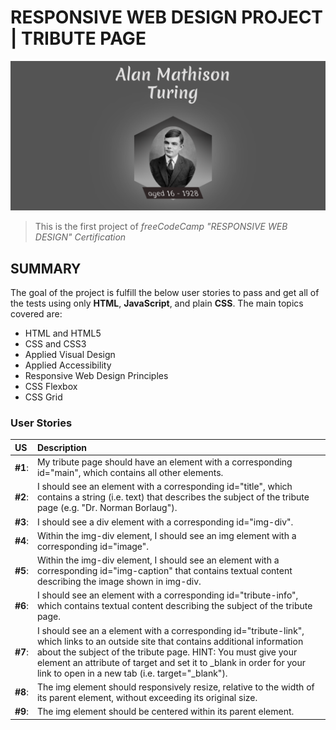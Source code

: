 # RESPONSIVE WEB DESIGN PROJECT | TRIBUTE PAGE
![Project-preview](tribute-page-preview.png)
> This is the first project of _freeCodeCamp "RESPONSIVE WEB DESIGN" Certification_

## SUMMARY

The goal of the project is fulfill the below user stories to pass and get all of the tests using only **HTML**, **JavaScript**, and plain **CSS**. 
The main topics covered are:
- HTML and HTML5
- CSS and CSS3
- Applied Visual Design
- Applied Accessibility
- Responsive Web Design Principles
- CSS Flexbox
- CSS Grid

### User Stories
| US | Description |
| :------------ | :----------- |
| **#1**: | My tribute page should have an element with a corresponding id="main", which contains all other elements. |
| **#2**: | I should see an element with a corresponding id="title", which contains a string (i.e. text) that describes the subject of the tribute page (e.g. "Dr. Norman Borlaug"). |
| **#3**: | I should see a div element with a corresponding id="img-div". |
| **#4**: | Within the img-div element, I should see an img element with a corresponding id="image". |
| **#5**: | Within the img-div element, I should see an element with a corresponding id="img-caption" that contains textual content describing the image shown in img-div. |
| **#6**: | I should see an element with a corresponding id="tribute-info", which contains textual content describing the subject of the tribute page. |
| **#7**: | I should see an a element with a corresponding id="tribute-link", which links to an outside site that contains additional information about the subject of the tribute page. HINT: You must give your element an attribute of target and set it to _blank in order for your link to open in a new tab (i.e. target="_blank"). |
| **#8**: | The img element should responsively resize, relative to the width of its parent element, without exceeding its original size. |
| **#9**: | The img element should be centered within its parent element. |

